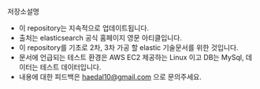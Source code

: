 저장소설명

- 이 repository는 지속적으로 업데이트됩니다.
- 출처는 elasticsearch 공식 홈페이지 영문 아티클입니다. 
- 이 repository를 기초로 2차, 3차 가공 할 elastic 기술문서를 위한 것입니다.
- 문서에 언급되는 테스트 환경은 AWS EC2 제공하는 Linux 이고 DB는 MySql, 데이터는 테스트 데이터입니다. 
- 내용에 대한 피드백은 haedal10@gmail.com 으로 문의주세요.